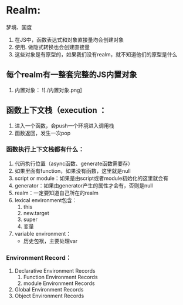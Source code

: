 # Realm:
梦境、国度
1. 在JS中，函数表达式和对象直接量均会创建对象
2. 使用. 做隐式转换也会创建直接量
3. 这些对象是有原型的，如果我们没有realm，就不知道他们的原型是什么

## 每个realm有一整套完整的JS内置对象
1. 内置对象：
![./内置对象.png]


## 函数上下文栈（execution ：
1. 进入一个函数，会push一个环境进入调用栈
2. 函数返回，发生一次pop

### 函数执行上下文栈都有什么：
1. 代码执行位置（async函数、generate函数需要存）
2. 如果里面有function，如果没有函数，这里就是null
3. script or module：如果是由script或者module初始化的这里就会有
4. generator：如果由generator产生的属性才会有，否则是null
5. realm：一定要知道自己所在的realm
6. lexical environment包含：
    1. this
    2. new.target
    3. super
    4. 变量 
7. variable environment：
    - 历史包袱，主要处理var

### Environment Record：
1. Declarative Environment Records
    1. Function Environment Records
    2. module Environment Records
2. Global Environment Records
3. Object Environment Records



